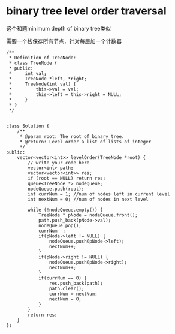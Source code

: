 # binary tree level order traversal

这个和题minimum depth of binary tree类似

需要一个栈保存所有节点，针对每层加一个计数器

    /**
     * Definition of TreeNode:
     * class TreeNode {
     * public:
     *     int val;
     *     TreeNode *left, *right;
     *     TreeNode(int val) {
     *         this->val = val;
     *         this->left = this->right = NULL;
     *     }
     * }
     */


    class Solution {
        /**
         * @param root: The root of binary tree.
         * @return: Level order a list of lists of integer
         */
    public:
        vector<vector<int>> levelOrder(TreeNode *root) {
            // write your code here
            vector<int> path;
            vector<vector<int>> res;
            if (root == NULL) return res;
            queue<TreeNode *> nodeQueue;
            nodeQueue.push(root);
            int currNum = 1; //num of nodes left in current level
            int nextNum = 0; //num of nodes in next level

            while (!nodeQueue.empty()) {
                TreeNode * pNode = nodeQueue.front();
                path.push_back(pNode->val);
                nodeQueue.pop();
                currNum--;
                if(pNode->left != NULL) {
                    nodeQueue.push(pNode->left);
                    nextNum++;
                }
                if(pNode->right != NULL) {
                    nodeQueue.push(pNode->right);
                    nextNum++;
                }
                if(currNum == 0) {
                    res.push_back(path);
                    path.clear();
                    currNum = nextNum;
                    nextNum = 0;
                }
            }
            return res;
        }
    };


